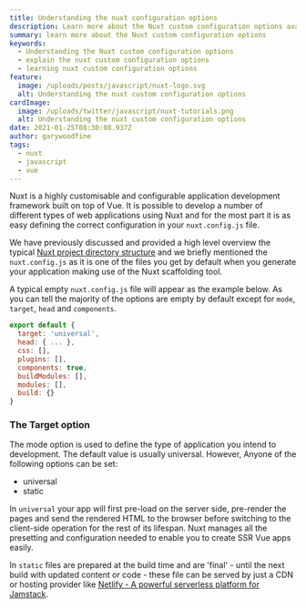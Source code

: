 ```yaml
---
title: Understanding the nuxt configuration options
description: Learn more about the Nuxt custom configuration options available in nuxt
summary: learn more about the Nuxt custom configuration options
keywords:
  - Understanding the Nuxt custom configuration options
  - explain the nuxt custom configuration options
  - learning nuxt custom configuration options
feature:
  image: /uploads/posts/javascript/nuxt-logo.svg
  alt: Understanding the nuxt custom configuration options
cardImage:
  image: /uploads/twitter/javascript/nuxt-tutorials.png
  alt: Understanding the nuxt custom configuration options
date: 2021-01-25T08:30:08.937Z
author: garywoodfine
tags:
  - nuxt
  - javascript
  - vue
---
```


Nuxt is a highly customisable and configurable application development framework built on top of Vue. It is possible to
develop a number of different types of web applications using Nuxt and for the most part it is as easy defining the 
correct configuration in your `nuxt.config.js` file. 

We have previously discussed and provided a high level overview the typical 
[Nuxt project directory structure](https://geekiam.io/nuxt/understanding-nuxt-project-structure "Understanding The Nuxt Project Structure | Geek.I.Am")
and we briefly mentioned the `nuxt.config.js` as it is one of the files you get by default when you generate your 
application making use of the Nuxt scaffolding tool.

A typical empty `nuxt.config.js` file will appear as the example below. As you can tell the majority of the options
are empty by default except for `mode`, `target`, `head` and `components`.

```javascript
export default {
  target: 'universal',
  head: { ... },
  css: [],
  plugins: [],
  components: true,
  buildModules: [],
  modules: [],
  build: {}
}
```

### The Target option

The mode option is used to define the type of application you intend to development.  The default value is usually 
universal. However, Anyone of the following options can be set:

* universal
* static

In `universal` your app will first pre-load on the server side, pre-render the pages and send the rendered HTML to the
browser before switching to the client-side operation for the rest of its lifespan. Nuxt manages all the presetting and
configuration needed to enable you to create SSR Vue apps easily.


In `static` files are prepared at the build time and are 'final' - until the next build with updated content or code -
these file can be served by just a CDN or hosting provider like [Netlify - A powerful serverless platform for Jamstack](https://www.netlify.com/ "netlify").



